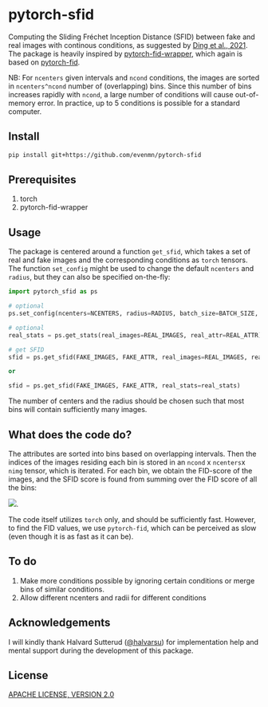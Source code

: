 # pytorch-sfid
Computing the Sliding Fréchet Inception Distance (SFID) between fake and real images with continous conditions, as suggested by [Ding et al., 2021](https://arxiv.org/abs/2011.07466). The package is heavily inspired by [pytorch-fid-wrapper](https://github.com/vict0rsch/pytorch-fid-wrapper), which again is based on [pytorch-fid](https://github.com/mseitzer/pytorch-fid).

NB: For `ncenters` given intervals and `ncond` conditions, the images are sorted in `ncenters^ncond` number of (overlapping) bins. Since this number of bins increases rapidly with `ncond`, a large number of conditions will cause out-of-memory error. In practice, up to 5 conditions is possible for a standard computer.

## Install
```bash
pip install git+https://github.com/evenmn/pytorch-sfid
```

## Prerequisites
1. torch
2. pytorch-fid-wrapper

## Usage
The package is centered around a function `get_sfid`, which takes a set of real and fake images and the corresponding conditions as `torch` tensors. The function `set_config` might be used to change the default `ncenters` and `radius`, but they can also be specified on-the-fly:

```python
import pytorch_sfid as ps

# optional
ps.set_config(ncenters=NCENTERS, radius=RADIUS, batch_size=BATCH_SIZE, dims=DIMS, device=DEVICE)

# optional
real_stats = ps.get_stats(real_images=REAL_IMAGES, real_attr=REAL_ATTR)

# get SFID
sfid = ps.get_sfid(FAKE_IMAGES, FAKE_ATTR, real_images=REAL_IMAGES, real_attr=REAL_ATTR)

or

sfid = ps.get_sfid(FAKE_IMAGES, FAKE_ATTR, real_stats=real_stats)
```
The number of centers and the radius should be chosen such that most bins will contain sufficiently many images.

## What does the code do?
The attributes are sorted into bins based on overlapping intervals. Then the indices of the images residing each bin is stored in an `ncond` x `ncenters`x `nimg` tensor, which is iterated. For each bin, we obtain the FID-score of the images, and the SFID score is found from summing over the FID score of all the bins:

<img src="https://latex.codecogs.com/gif.latex?\text{SFID}=\frac{1}{N_{\text{bins}}}\sum_{i=1}^{N_{\text{bins}}}\text{FID(bin)}" />.

The code itself utilizes `torch` only, and should be sufficiently fast. However, to find the FID values, we use `pytorch-fid`, which can be perceived as slow (even though it is as fast as it can be). 

## To do
1. Make more conditions possible by ignoring certain conditions or merge bins of similar conditions.
2. Allow different ncenters and radii for different conditions

## Acknowledgements
I will kindly thank Halvard Sutterud ([@halvarsu](https://github.com/halvarsu)) for implementation help and mental support during the development of this package. 

## License
[APACHE LICENSE, VERSION 2.0](https://www.apache.org/licenses/LICENSE-2.0)
